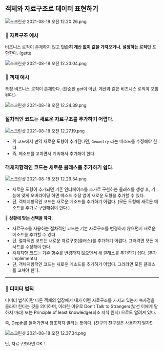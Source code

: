## 객체와 자료구조로 데이터 표현하기

![스크린샷 2021-08-18 오전 12.20.26.png](https://s3-us-west-2.amazonaws.com/secure.notion-static.com/8bf16bf0-c90d-4d6d-8dad-8b512cbe6396/%E1%84%89%E1%85%B3%E1%84%8F%E1%85%B3%E1%84%85%E1%85%B5%E1%86%AB%E1%84%89%E1%85%A3%E1%86%BA_2021-08-18_%E1%84%8B%E1%85%A9%E1%84%8C%E1%85%A5%E1%86%AB_12.20.26.png)

### 🐝 자료구조 예시

비즈니스 로직이 존재하지 않고 **단순히 계산 없이  값을 가져오거나**, **설정하는 로직만** 포함한다. (gette

![스크린샷 2021-08-18 오전 12.23.04.png](https://s3-us-west-2.amazonaws.com/secure.notion-static.com/24e8975b-71e3-4ca6-9c3e-389881445a10/%E1%84%89%E1%85%B3%E1%84%8F%E1%85%B3%E1%84%85%E1%85%B5%E1%86%AB%E1%84%89%E1%85%A3%E1%86%BA_2021-08-18_%E1%84%8B%E1%85%A9%E1%84%8C%E1%85%A5%E1%86%AB_12.23.04.png)

### 🐝 객체 예시

특정 비즈니스 로직이 존재한다. (단순한 get이 아닌, 계산과 같은 비즈니스 로직이 포함된다.)

![스크린샷 2021-08-18 오전 12.24.39.png](https://s3-us-west-2.amazonaws.com/secure.notion-static.com/5ea1efa4-20da-4248-8981-3d3d4b3c2124/%E1%84%89%E1%85%B3%E1%84%8F%E1%85%B3%E1%84%85%E1%85%B5%E1%86%AB%E1%84%89%E1%85%A3%E1%86%BA_2021-08-18_%E1%84%8B%E1%85%A9%E1%84%8C%E1%85%A5%E1%86%AB_12.24.39.png)

### 절차적인 코드는 새로운 자료구조를 추가하기 어렵다.

![스크린샷 2021-08-18 오전 12.27.19.png](https://s3-us-west-2.amazonaws.com/secure.notion-static.com/ed894821-8ea1-491e-81b6-85bc6e170106/%E1%84%89%E1%85%B3%E1%84%8F%E1%85%B3%E1%84%85%E1%85%B5%E1%86%AB%E1%84%89%E1%85%A3%E1%86%BA_2021-08-18_%E1%84%8B%E1%85%A9%E1%84%8C%E1%85%A5%E1%86%AB_12.27.19.png)

- 위 코드에서 만약 새로운 도형이 추가된다면,  `Geometry` 라는 메소드를 수정해야 한다.
- 즉, 메소드를 고치면서 계속해서 추가해야 한다.

### 객체지향적인 코드는 새로운 클래스를 추가하기 쉽다.

![스크린샷 2021-08-18 오전 12.29.54.png](https://s3-us-west-2.amazonaws.com/secure.notion-static.com/f53e0508-3270-4d8b-8446-31f3406114b3/%E1%84%89%E1%85%B3%E1%84%8F%E1%85%B3%E1%84%85%E1%85%B5%E1%86%AB%E1%84%89%E1%85%A3%E1%86%BA_2021-08-18_%E1%84%8B%E1%85%A9%E1%84%8C%E1%85%A5%E1%86%AB_12.29.54.png)

- 새로운 도형이 추가되면 기존 인터페이스를 추가로 구현하는 클래스를 생성 후, 기능에 맞게 오버라이딩 하면 메소드 수정 없이 새로운 도형을 추가할 수 있다.
- 단, 객체지향적인 코드는 새로운 메소드를 추가하기 어렵다. (모든 도형에 새로운 메소드를 추가로 구현해줘야 한다.)

🧚  **상황에 맞는 선택을 하자.**

- 자료구조를 사용하는 절차적인 코드는 기본 자료구조를 변경하지 않으면서 새로운 메소드를 추가할 수 있다.
- 단, 절차적인 코드는 새로운 자료구조(클래스)를 추가하기 어렵다. 그러려면 모든 메서드를 수정해야 한다.
- 객체지향 코드는 기존 함수를 변경하지 않으면서 새 클래스를 추가하기 쉽다. (추가 implements)
- 단, 객체지향적인 코드는 새로운 메소드를 추가하기 어렵다. 그러려면 모든 클래스를 고쳐야 한다.

------

### 🐝 디미터 법칙

디미터 법칙이란 다른 객체의 입장에서 내가 어떤 자료구조를 가지고 있는지 속사정을 몰라야 한다는 것을 의미하며,  이러한 이유로 Don’t Talk to Strangers(낯선 이에게 말하지 마라) 또는 Principle of least knowledge(최소 지식 원칙) 으로도 알려져 있다.

즉, Depth를 들어가면서 참조하지 말라는 뜻이다. (친구의 친구것은 사용하지 말자!)

![스크린샷 2021-08-18 오전 12.37.34.png](https://s3-us-west-2.amazonaws.com/secure.notion-static.com/94450965-bfe2-402e-937e-a292d8bbd28e/%E1%84%89%E1%85%B3%E1%84%8F%E1%85%B3%E1%84%85%E1%85%B5%E1%86%AB%E1%84%89%E1%85%A3%E1%86%BA_2021-08-18_%E1%84%8B%E1%85%A9%E1%84%8C%E1%85%A5%E1%86%AB_12.37.34.png)

단, 자료구조라면 OK !